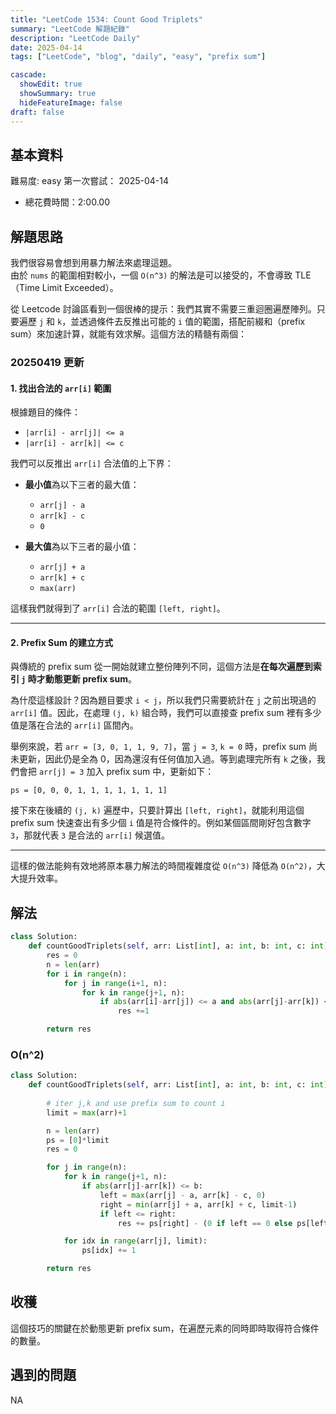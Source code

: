 ```yaml
---
title: "LeetCode 1534: Count Good Triplets"
summary: "LeetCode 解題紀錄"
description: "LeetCode Daily"
date: 2025-04-14
tags: ["LeetCode", "blog", "daily", "easy", "prefix sum"]

cascade:
  showEdit: true
  showSummary: true
  hideFeatureImage: false
draft: false
---
```


## 基本資料

難易度: easy
第一次嘗試： 2025-04-14
- 總花費時間：2:00.00

## 解題思路

我們很容易會想到用暴力解法來處理這題。  
由於 `nums` 的範圍相對較小，一個 `O(n^3)` 的解法是可以接受的，不會導致 TLE（Time Limit Exceeded）。

從 Leetcode 討論區看到一個很棒的提示：我們其實不需要三重迴圈遍歷陣列。只要遍歷 `j` 和 `k`，並透過條件去反推出可能的 `i` 值的範圍，搭配前綴和（prefix sum）來加速計算，就能有效求解。這個方法的精髓有兩個：

### 20250419 更新

#### 1. 找出合法的 `arr[i]` 範圍

根據題目的條件：

- `|arr[i] - arr[j]| <= a`
- `|arr[i] - arr[k]| <= c`

我們可以反推出 `arr[i]` 合法值的上下界：

- **最小值**為以下三者的最大值：
  - `arr[j] - a`
  - `arr[k] - c`
  - `0`
  
- **最大值**為以下三者的最小值：
  - `arr[j] + a`
  - `arr[k] + c`
  - `max(arr)`

這樣我們就得到了 `arr[i]` 合法的範圍 `[left, right]`。

---

#### 2. Prefix Sum 的建立方式

與傳統的 prefix sum 從一開始就建立整份陣列不同，這個方法是**在每次遍歷到索引 `j` 時才動態更新 prefix sum**。

為什麼這樣設計？因為題目要求 `i < j`，所以我們只需要統計在 `j` 之前出現過的 `arr[i]` 值。因此，在處理 `(j, k)` 組合時，我們可以直接查 prefix sum 裡有多少值是落在合法的 `arr[i]` 區間內。

舉例來說，若 `arr = [3, 0, 1, 1, 9, 7]`，當 `j = 3`, `k = 0` 時，prefix sum 尚未更新，因此仍是全為 0，因為還沒有任何值加入過。等到處理完所有 `k` 之後，我們會把 `arr[j] = 3` 加入 prefix sum 中，更新如下：
```
ps = [0, 0, 0, 1, 1, 1, 1, 1, 1, 1]
```
接下來在後續的 `(j, k)` 遍歷中，只要計算出 `[left, right]`，就能利用這個 prefix sum 快速查出有多少個 `i` 值是符合條件的。例如某個區間剛好包含數字 `3`，那就代表 `3` 是合法的 `arr[i]` 候選值。

---

這樣的做法能夠有效地將原本暴力解法的時間複雜度從 `O(n^3)` 降低為 `O(n^2)`，大大提升效率。

## 解法

```python
class Solution:
    def countGoodTriplets(self, arr: List[int], a: int, b: int, c: int) -> int:
        res = 0
        n = len(arr)
        for i in range(n):
            for j in range(i+1, n):
                for k in range(j+1, n):
                    if abs(arr[i]-arr[j]) <= a and abs(arr[j]-arr[k]) <= b and abs(arr[i]-arr[k]) <= c:
                        res +=1

        return res
```

### O(n^2)
```python
class Solution:
    def countGoodTriplets(self, arr: List[int], a: int, b: int, c: int) -> int:
        
        # iter j,k and use prefix sum to count i
        limit = max(arr)+1

        n = len(arr)
        ps = [0]*limit
        res = 0

        for j in range(n):
            for k in range(j+1, n):
                if abs(arr[j]-arr[k]) <= b:
                    left = max(arr[j] - a, arr[k] - c, 0)
                    right = min(arr[j] + a, arr[k] + c, limit-1)
                    if left <= right:
                        res += ps[right] - (0 if left == 0 else ps[left-1])

            for idx in range(arr[j], limit):
                ps[idx] += 1

        return res
```


## 收穫
這個技巧的關鍵在於動態更新 prefix sum，在遍歷元素的同時即時取得符合條件的數量。

## 遇到的問題
NA